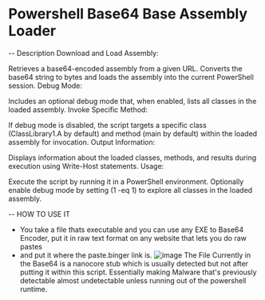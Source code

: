 # Powershell Base64 Base Assembly Loader

 -- Description
Download and Load Assembly:

Retrieves a base64-encoded assembly from a given URL.
Converts the base64 string to bytes and loads the assembly into the current PowerShell session.
Debug Mode:

Includes an optional debug mode that, when enabled, lists all classes in the loaded assembly.
Invoke Specific Method:

If debug mode is disabled, the script targets a specific class (ClassLibrary1.A by default) and method (main by default) within the loaded assembly for invocation.
Output Information:

Displays information about the loaded classes, methods, and results during execution using Write-Host statements.
Usage:

Execute the script by running it in a PowerShell environment.
Optionally enable debug mode by setting (1 -eq 1) to explore all classes in the loaded assembly.

 -- HOW TO USE IT
* You take a file thats executable and you can use any EXE to Base64 Encoder, put it in raw text format on any website that lets you do raw pastes
* and put it where the paste.binger link is.
![image](https://github.com/Velthesez/Powershell-Base64-Base-Assembly-Loader/assets/112898308/a2bb0531-c39d-4800-8d83-8f955d3ef395)
The File Currently in the Base64 is a nanocore stub which is usually detected but not after putting it within this script.
Essentially making Malware that's previously detectable almost undetectable unless running out of the powershell runtime.
